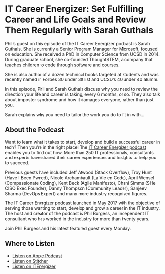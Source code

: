 # IT Career Energizer: Set Fulfilling Career and Life Goals and Review Them Regularly with Sarah Guthals

Phil’s guest on this episode of the IT Career Energizer podcast is Sarah Guthals. She is currently a Senior Program Manager for Microsoft, focused on education.  She received a PhD in Computer Science from UCSD in 2014. During graduate school, she co-founded ThoughtSTEM, a company that teaches children to code through software and courses.

She is also author of a dozen technical books targeted at students and was recently named in Forbes 30 under 30 list and UCSD’s 40 under 40 alumni.

In this episode, Phil and Sarah Guthals discuss why you need to review the direction your life and career is taking, every 6 months, or so. They also talk about imposter syndrome and how it damages everyone, rather than just you.

Sarah explains why you need to tailor the work you do to fit in with...

## About the Podcast

Want to learn what it takes to start, develop and build a successful career in tech? Then you’re in the right place! The [IT Career Energizer podcast](https://itcareerenergizer.com/podcasts/) enables you to find out how.  More than 250 IT professionals, consultants and experts have shared their career experiences and insights to help you to succeed.

Previous guests have included Jeff Atwood (Stack Overflow), Troy Hunt (Have I Been Pwned), Nicole Archambault (La Vie en Code), April Wensel (Compassionate Coding), Kent Beck (Agile Manifesto), Chani Simms (SHe CISO Exec Founder), Danny Thompson (Community Leader), Sanjeev Sharma (DevOps Expert) and many more industry recognised figures.

The IT Career Energizer podcast launched in May 2017 with the objective of serving those wanting to start, develop and grow a career in the IT industry.  The host and creator of the podcast is Phil Burgess, an independent IT consultant who has worked in the industry for more than twenty years.

Join Phil Burgess and his latest featured guest every Monday.

## Where to Listen

- [Listen on Apple Podcast](https://podcasts.apple.com/gb/podcast/set-fulfilling-career-life-goals-review-them-regularly/id1231387865?i=1000444995402)
- [Listen on Stitcher](https://www.stitcher.com/show/it-career-energizer/episode/set-fulfilling-career-and-life-goals-and-review-them-regularly-with-sarah-guthals-62708329)
- [Listen on ITEnergizer](https://www.itcareerenergizer.com/e193)